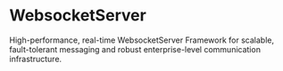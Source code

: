 # WebsocketServer
High-performance, real-time WebsocketServer Framework for scalable, fault-tolerant messaging and robust enterprise-level communication infrastructure.
